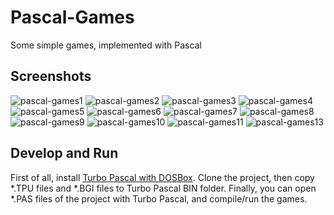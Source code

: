 # Pascal-Games
Some simple games, implemented with Pascal

## Screenshots
![pascal-games1](https://user-images.githubusercontent.com/7780269/46573032-60bed380-c99c-11e8-9eec-eb89ff795676.JPG)
![pascal-games2](https://user-images.githubusercontent.com/7780269/46573033-60bed380-c99c-11e8-9b3b-987984d264f2.JPG)
![pascal-games3](https://user-images.githubusercontent.com/7780269/46573034-60bed380-c99c-11e8-9b21-7b39a9de000e.JPG)
![pascal-games4](https://user-images.githubusercontent.com/7780269/46573035-60bed380-c99c-11e8-97c1-5d6d56262250.JPG)
![pascal-games5](https://user-images.githubusercontent.com/7780269/46573036-61576a00-c99c-11e8-86c6-15b46840815b.JPG)
![pascal-games6](https://user-images.githubusercontent.com/7780269/46573037-61576a00-c99c-11e8-9f2b-96cd526dc4dd.JPG)
![pascal-games7](https://user-images.githubusercontent.com/7780269/46573038-61576a00-c99c-11e8-9dc8-f485cd985539.JPG)
![pascal-games8](https://user-images.githubusercontent.com/7780269/46573039-61f00080-c99c-11e8-8286-3c668d0dc1af.JPG)
![pascal-games9](https://user-images.githubusercontent.com/7780269/46573040-62889700-c99c-11e8-9e91-7a6eb08cac6d.JPG)
![pascal-games10](https://user-images.githubusercontent.com/7780269/46573041-62889700-c99c-11e8-855c-6ad2f559f553.JPG)
![pascal-games11](https://user-images.githubusercontent.com/7780269/46573042-63212d80-c99c-11e8-997a-4ab6061ca212.JPG)
![pascal-games13](https://user-images.githubusercontent.com/7780269/46573045-63b9c400-c99c-11e8-8209-47a3194acc6d.JPG)

## Develop and Run
First of all, install [Turbo Pascal with DOSBox](https://sourceforge.net/projects/turbopascal-wdb/).
Clone the project, then copy *.TPU files and *.BGI files to Turbo Pascal BIN folder.
Finally, you can open *.PAS files of the project with Turbo Pascal, and compile/run the games.

